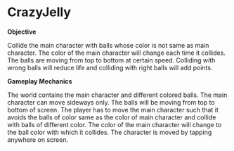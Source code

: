 # CrazyJelly
**Objective**

Collide the main character with balls whose color is not same as main character. The color of the main character will change each time it collides. The balls are moving from top to bottom at certain speed. Colliding with wrong balls will reduce life and colliding with right balls will add points.

**Gameplay Mechanics**

The world contains the main character and different colored balls. The main character can move sideways only. The balls will be moving from top to bottom of screen. The player has to move the main character such that it avoids the balls of color same as the color of main character and collide with balls of different color. The color of the main character will change to the ball color with which it collides. The character is moved by tapping anywhere on screen.
